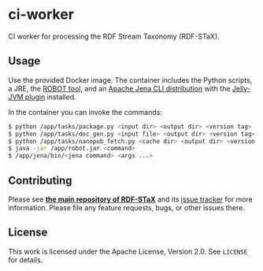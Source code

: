 # ci-worker

CI worker for processing the RDF Stream Taxonomy (RDF-STaX).

## Usage

Use the provided Docker image. The container includes the Python scripts, a JRE, the [ROBOT tool](http://robot.obolibrary.org/), and an [Apache Jena CLI distribution](https://jena.apache.org/documentation/tools/index.html) with the [Jelly-JVM plugin](https://w3id.org/jelly/jelly-jvm/dev/getting-started-plugins/) installed.

In the container you can invoke the commands:

```bash
$ python /app/tasks/package.py <input dir> <output dir> <version tag>
$ python /app/tasks/doc_gen.py <input file> <output dir> <version tag>
$ python /app/tasks/nanopub_fetch.py <cache dir> <output dir> <version tag>
$ java -jar /app/robot.jar <command>
$ /app/jena/bin/<jena command> <args ...>
```

## Contributing

Please see **[the main repository of RDF-STaX](https://github.com/RDF-STaX/rdf-stax.github.io)** and its [issue tracker](https://github.com/RDF-STaX/rdf-stax.github.io/issues) for more information. Please file any feature requests, bugs, or other issues there.

## License

This work is licensed under the Apache License, Version 2.0. See `LICENSE` for details.

